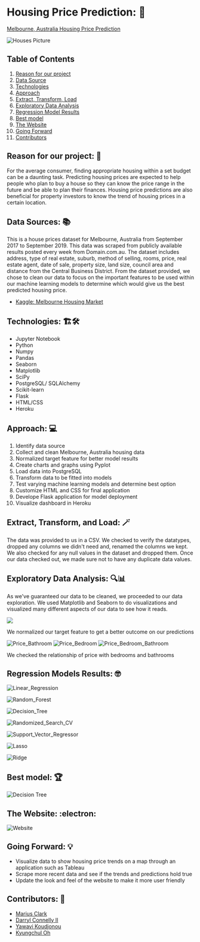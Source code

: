 # Housing Price Prediction: :house_with_garden:
[Melbourne, Australia Housing Price Prediction](https://melbourne-housing.herokuapp.com/)

![Houses Picture](static/images/melbourne_houses.jpg)

## Table of Contents
01. [Reason for our project](#reason)
02. [Data Source](#source)
03. [Technologies](#tech)
04. [Approach](#approach)
05. [Extract, Transform, Load](#etl)
06. [Exploratory Data Analysis](#eda)
07. [Regression Model Results](#models)
08. [Best model](#model)
09. [The Website](#site)
10. [Going Forward](#forward)
11. [Contributors](#team)

<a name="reason"></a>
## Reason for our project: :thinking:
For the average consumer, finding appropriate housing within a set budget can be a daunting task. Predicting housing prices are expected to help people who plan to buy a house so they can know the price range in the future and be able to plan their finances. Housing price predictions are also beneficial for property investors to know the trend of housing prices in a certain location.

<a name="source"></a>
## Data Sources: :books:
This is a house prices dataset for Melbourne, Australia from September 2017 to September 2019. This data was scraped from publicly available results posted every week from Domain.com.au. The dataset includes address, type of real estate, suburb, method of selling, rooms, price, real estate agent, date of sale, property size, land size, council area and distance from the Central Business District. From the dataset provided, we chose to clean our data to focus on the important features to be used within our machine learning models to determine which would give us the best predicted housing price.

- [Kaggle: Melbourne Housing Market](https://www.kaggle.com/anthonypino/melbourne-housing-market)

<a name="tech"></a>
## Technologies: :building_construction::hammer_and_wrench:
- Jupyter Notebook
- Python
- Numpy
- Pandas
- Seaborn
- Matplotlib
- SciPy
- PostgreSQL/ SQLAlchemy
- Scikit-learn
- Flask
- HTML/CSS
- Heroku

<a name="approach"></a>
## Approach: :computer:
01. Identify data source
02. Collect and clean Melbourne, Australia housing data
03. Normalized target feature for better model results
04. Create charts and graphs using Pyplot
05. Load data into PostgreSQL
06. Transform data to be fitted into models
07. Test varying machine learning models and determine best option
08. Customize HTML and CSS for final application
09. Develope Flask application for model deployment
10. Visualize dashboard in Heroku

<a name="etl"></a>
## Extract, Transform, and Load: :magic_wand:
The data was provided to us in a CSV. We checked to verify the datatypes, dropped any columns we didn't need and, renamed the columns we kept. We also checked for any null values in the dataset and dropped them. Once our data checked out, we made sure not to have any duplicate data values.


<a name="eda"></a>
## Exploratory Data Analysis: :mag::bar_chart:
As we've guaranteed our data to be cleaned, we proceeded to our data exploration. We used Matplotlib and Seaborn to do visualizations and visualized many different aspects of our data to see how it reads.

![](static/images/price_normalizing.png)

We normalized our target feature to get a better outcome on our predictions

![Price_Bathroom](static/images/price_bathroom_relationship.png)
![Price_Bedroom](static/images/price_bedroom_relationship.png)
![Price_Bedroom_Bathroom](static/images/price_bedroom_bathroom_relationship.png)

We checked the relationship of price with bedrooms and bathrooms

<a name="regression"></a>
## Regression Models Results: :nerd_face:

![Linear_Regression](static/images/lr_model.png)

![Random_Forest](static/images/rfr_model.png)

![Decision_Tree](static/images/dtr_model.png)

![Randomized_Search_CV](static/images/rscv_model.png)

![Support_Vector_Regressor](static/images/svr_model.png)

![Lasso](static/images/lasso_model.png)

![Ridge](static/images/ridge_model.png)

<a name="model"></a>
## Best model: :trophy:
![Decision Tree](static/images/Decision_Tree_Model.png)


## The Website: :electron:
![Website](static/images/melbourne_housing_website.png)

<a name="forward"></a>
## Going Forward: :bulb:
- Visualize data to show housing price trends on a map through an application such as Tableau
- ​Scrape more recent data and see if the trends and predictions hold true
- Update the look and feel of the website to make it more user friendly

<a name="team"></a>
## Contributors: :brain:

- [Marius Clark](https://github.com/Zone6Mars)
- [Darryl Connelly II](https://github.com/Connelito)
- [Yawavi Koudjonou](https://github.com/yawavi92)
- [Kyungchul Oh](https://github.com/KCOH)

